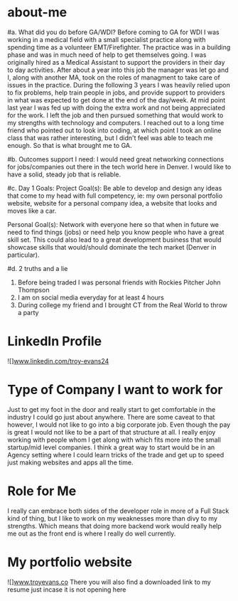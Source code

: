 # about-me

#a. What did you do before GA/WDI?
Before coming to GA for WDI I was working in a medical field with a small specialist practice along with spending time as a volunteer EMT/Firefighter. The practice was in a building phase and was in much need of help to get themselves going. I was originally hired as a Medical Assistant to support the providers in their day to day activities. After about a year into this job the manager was let go and I, along with another MA, took on the roles of managment to take care of issues in the practice. During the following 3 years I was heavily relied upon to fix problems, help train people in jobs, and provide support to providers in what was expected to get done at the end of the day/week. At mid point last year I was fed up with doing the extra work and not being appreciated for the work. I left the job and then pursued something that would work to my strengths with technology and computers. I reached out to a long time friend who pointed out to look into coding, at which point I took an online class that was rather interesting, but I didn't feel was able to teach  me enough. So that is what brought me to GA.

#b. Outcomes support I need:
I would need great networking connections for jobs/companies out there in the tech world here in Denver. I would like to have a solid, steady job that is reliable.

#c. Day 1 Goals:
Project Goal(s): Be able to develop and design any ideas that come to my head with full competency, ie: my own personal portfolio website, website for a personal company idea, a website that looks and moves like a car.

Personal Goal(s): Network with everyone here so that when in future we need to find things (jobs) or need help you know people who have a great skill set. This could also lead to a great development business that would showcase skills that would/should dominate the tech market (Denver in particular).

#d. 2 truths and a lie
1. Before being traded I was personal friends with Rockies Pitcher John Thompson
2. I am on social media everyday for at least 4 hours
3. During college my friend and I brought CT from the Real World to throw a party

# LinkedIn Profile
![]www.linkedin.com/troy-evans24

# Type of Company I want to work for
Just to get my foot in the door and really start to get comfortable in the industry I could go just about anywhere. There are some caveat to that however, I would not like to go into a big corporate job. Even though the pay is great I would not like to be a part of that structure at all. I really enjoy working with people whom I get along with which fits more into the small startup/mid level companies. I think a great way to start would be in an Agency setting where I could learn tricks of the trade and get up to speed just making websites and apps all the time.

# Role for Me
I really can embrace both sides of the developer role in more of a Full Stack kind of thing, but I like to work on my weaknesses more than divy to my strengths. Which means that doing more backend work would really help me out as the front end is where I really do well currently.

# My portfolio website
![]www.troyevans.co
There you will also find a downloaded link to my resume just incase it is not opening here
